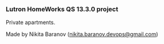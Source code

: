 ### Lutron HomeWorks QS 13.3.0 project
Private apartments.

Made by Nikita Baranov (nikita.baranov.devops@gmail.com)
